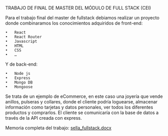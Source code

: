 TRABAJO DE FINAL DE MASTER DEL MÓDULO DE FULL STACK (CEI)

Para el trabajo final del master de fullstack debiamos realizar un proyecto donde combinaramos los conocimientos adquiridos de front-end:

	•	React
	•	React Router
	•	Javascript
	•	HTML
	•	CSS
	•	…

Y de back-end:

	•	Node js
	•	Express
	•	Mongo DB
	•	Mongoose


Se trata de un ejemplo de eCommerce, en este caso una joyería que vende anillos, pulseras y collares, donde el cliente podría loguearse, almacenar información como tarjetas y datos personales,
ver todos los diferentes productos y comprarlos. El cliente se comunicaría con la base de datos a través de la API creada con express.

Memoria completa del trabajo:
[sella_fullstack.docx](https://github.com/sierrita2000/joyeriaSella/files/15091343/sella_fullstack.docx)
